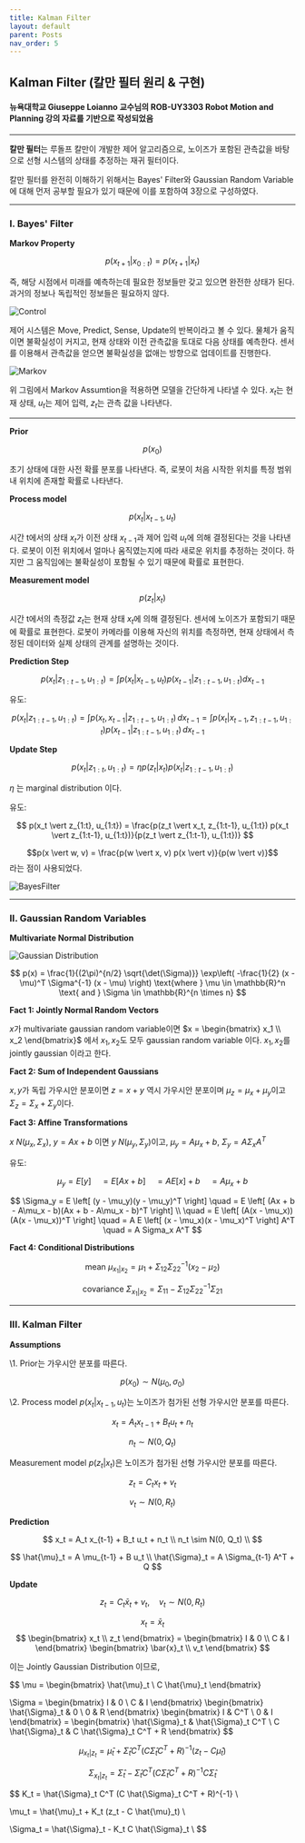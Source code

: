 ```yaml
---
title: Kalman Filter
layout: default
parent: Posts
nav_order: 5
---
```



## Kalman Filter (칼만 필터 원리 & 구현)

#### 뉴욕대학교 Giuseppe Loianno 교수님의 ROB-UY3303 Robot Motion and Planning 강의 자료를 기반으로 작성되었음  

---

**칼만 필터**는 루돌프 칼만이 개발한 제어 알고리즘으로, 노이즈가 포함된 관측값을 바탕으로 선형 시스템의 상태를 추정하는 재귀 필터이다.  

칼만 필터를 완전히 이해하기 위해서는 Bayes' Filter와 Gaussian Random Variable에 대해 먼저 공부할 필요가 있기 때문에 이를 포함하여 3장으로 구성하였다.  

---

### **I. Bayes' Filter**  
  
**Markov Property**  

$$
p(x_{t+1} \vert x_{0:t}) = p(x_{t+1} \vert x_t)  
$$

즉, 해당 시점에서 미래를 예측하는데 필요한 정보들만 갖고 있으면 완전한 상태가 된다. 과거의 정보나 독립적인 정보들은 필요하지 않다. 


![Control](../images/KalmanFilter/control.png)

제어 시스템은 Move, Predict, Sense, Update의 반복이라고 볼 수 있다. 물체가 움직이면 불확실성이 커지고, 현재 상태와 이전 관측값을 토대로 다음 상태를 예측한다. 센서를 이용해서 관측값을 얻으면 불확실성을 없애는 방향으로 업데이트를 진행한다.

![Markov](../images/KalmanFilter/markov.png)

위 그림에서 Markov Assumtion을 적용하면 모델을 간단하게 나타낼 수 있다. $x_t$는 현재 상태, $u_t$는 제어 입력, $z_t$는 관측 값을 나타낸다.  

---

**Prior**  

$$
p(x_0)  
$$  

초기 상태에 대한 사전 확률 분포를 나타낸다. 즉, 로봇이 처음 시작한 위치를 특정 범위 내 위치에 존재할 확률로 나타낸다. 

**Process model**  

$$
p(x_t \vert x_{t-1}, u_t)  
$$

시간 t에서의 상태 $x_t$가 이전 상태 $x_{t-1}$과 제어 입력 $u_t$에 의해 결정된다는 것을 나타낸다. 로봇이 이전 위치에서 얼마나 움직였는지에 따라 새로운 위치를 추정하는 것이다. 하지만 그 움직임에는 불확실성이 포함될 수 있기 때문에 확률로 표현한다. 

**Measurement model**  

$$
p(z_t \vert x_t)  
$$  

시간 t에서의 측정값 $z_t$는 현재 상태 $x_t$에 의해 결정된다. 센서에 노이즈가 포함되기 때문에 확률로 표현한다. 로봇이 카메라를 이용해 자신의 위치를 측정하면, 현재 상태에서 측정된 데이터와 실제 상태의 관계를 설명하는 것이다.  


**Prediction Step**   

$$
p(x_t \vert z_{1:t-1}, u_{1:t}) = \int p(x_t \vert x_{t-1}, u_t) p(x_{t-1} \vert z_{1:t-1}, u_{1:t}) dx_{t-1}  
$$  

유도:

$$
p(x_t \vert z_{1:t-1}, u_{1:t}) = \int p(x_t, x_{t-1} \vert z_{1:t-1}, u_{1:t}) \, dx_{t-1} 
= \int p(x_t \vert x_{t-1}, z_{1:t-1}, u_{1:t}) p(x_{t-1} \vert z_{1:t-1}, u_{1:t}) \, dx_{t-1}
$$

**Update Step**  

$$
p(x_t \vert z_{1:t}, u_{1:t}) = \eta p(z_t \vert x_t) p(x_t \vert z_{1:t-1}, u_{1:t})  
$$

$\eta$ 는 marginal distribution 이다.  

유도:

$$
p(x_t \vert z_{1:t}, u_{1:t}) = \frac{p(z_t \vert x_t, z_{1:t-1}, u_{1:t}) p(x_t \vert z_{1:t-1}, u_{1:t})}{p(z_t \vert z_{1:t-1}, u_{1:t})}  
$$

$$p(x \vert w, v) = \frac{p(w \vert x, v) p(x \vert v)}{p(w \vert v)}$$ 라는 점이 사용되었다. 

![BayesFilter](../images/KalmanFilter/BayesFilter.png)

---

### **II. Gaussian Random Variables**  

**Multivariate Normal Distribution**  

![Gaussian Distribution](../images/KalmanFilter/gaussian.png)

$$
p(x) = \frac{1}{(2\pi)^{n/2} \sqrt{\det(\Sigma)}} 
\exp\left( -\frac{1}{2} (x - \mu)^T \Sigma^{-1} (x - \mu) \right)
\text{where } \mu \in \mathbb{R}^n \text{ and } \Sigma \in \mathbb{R}^{n \times n}  
$$

**Fact 1: Jointly Normal Random Vectors**  

$x$가 multivariate gaussian random variable이면 $x = \begin{bmatrix} x_1 \\ x_2 \end{bmatrix}$ 에서 $x_1, x_2$도 모두 gaussian random variable 이다. $x_1, x_2$를 jointly gaussian 이라고 한다.  

**Fact 2: Sum of Independent Gaussians**  

$x, y$가 독립 가우시안 분포이면 $z=x+y$ 역시 가우시안 분포이며 $\mu_z = \mu_x+\mu_y$이고 $\Sigma_z=\Sigma_x+\Sigma_y$이다.  
  

**Fact 3: Affine Transformations**  

$x~N(\mu_x, \Sigma_x)$, $y=Ax+b$ 이면 $y~N(\mu_y, \Sigma_y)$이고, $\mu_y = A \mu_x + b$, $\Sigma_y = A \Sigma_x A^T$

유도:

$$
\mu_y = E[y] \quad = E[Ax + b] \quad = A E[x] + b \quad = A \mu_x + b
$$

$$
\Sigma_y = E \left[ (y - \mu_y)(y - \mu_y)^T \right] \quad = E \left[ (Ax + b - A\mu_x - b)(Ax + b - A\mu_x - b)^T \right] \\
\quad = E \left[ (A(x - \mu_x))(A(x - \mu_x))^T \right] \quad = A E \left[ (x - \mu_x)(x - \mu_x)^T \right] A^T \quad = A Sigma_x A^T
$$

**Fact 4: Conditional Distributions**  

$$
\text{mean } \mu_{x_1 \vert x_2} = \mu_1 + \Sigma_{12} \Sigma_{22}^{-1} (x_2 - \mu_2)  
$$

$$
\text{covariance } \Sigma_{x_1 \vert x_2} = \Sigma_{11} - \Sigma_{12} \Sigma_{22}^{-1} \Sigma_{21}  
$$ 

---

### **III. Kalman Filter**  

**Assumptions**  

\1. Prior는 가우시안 분포를 따른다.  

$$
p(x_0) \sim N(\mu _0, \sigma _0)
$$

\2. Process model $p(x_t \vert x_{t-1}, u_t)$는 노이즈가 첨가된 선형 가우시안 분포를 따른다.  

$$
x_t = A_t x_{t-1} + B_t u_t + n_t  
$$

$$
n_t \sim N(0, Q_t)  
$$

Measurement model $p(z_t \vert x_t)$은 노이즈가 첨가된 선형 가우시안 분포를 따른다.

$$
z_t = C_t x_t + v_t  
$$

$$
v_t \sim N(0, R_t)  
$$

**Prediction**  

$$
x_t = A_t x_{t-1} + B_t u_t + n_t \\
n_t \sim N(0, Q_t) \\
$$

$$
\hat{\mu}_t = A \mu_{t-1} + B u_t \\
\hat{\Sigma}_t = A \Sigma_{t-1} A^T + Q
$$

**Update**  

$$
z_t = C_t \bar{x}_t + v_t, \quad v_t \sim N(0, R_t)
$$

$$
x_t = \bar{x}_t
$$
$$
\begin{bmatrix} x_t \\ z_t \end{bmatrix}
= \begin{bmatrix} I & 0 \\ C & I \end{bmatrix} \begin{bmatrix} \bar{x}_t \\ v_t \end{bmatrix}
$$

이는 Jointly Gaussian Distribution 이므로,  

$$
\mu = \begin{bmatrix} \hat{\mu}_t \\ C \hat{\mu}_t \end{bmatrix}

\Sigma = \begin{bmatrix} I & 0 \\ C & I \end{bmatrix} \begin{bmatrix} \hat{\Sigma}_t & 0 \\ 0 & R \end{bmatrix} \begin{bmatrix} I & C^T \\ 0 & I \end{bmatrix}
= \begin{bmatrix} \hat{\Sigma}_t & \hat{\Sigma}_t C^T \\ C \hat{\Sigma}_t & C \hat{\Sigma}_t C^T + R \end{bmatrix}
$$

$$
\mu_{x_t \vert z_t} = \hat{\mu}_t + \hat{\Sigma}_t C^T (C \hat{\Sigma}_t C^T + R)^{-1} (z_t - C \hat{\mu}_t) 
$$

$$
\Sigma_{x_t \vert z_t} = \hat{\Sigma}_t - \hat{\Sigma}_t C^T (C \hat{\Sigma}_t C^T + R)^{-1} C \hat{\Sigma}_t
$$

$$
K_t = \hat{\Sigma}_t C^T (C \hat{\Sigma}_t C^T + R)^{-1} \\

\mu_t = \hat{\mu}_t + K_t (z_t - C \hat{\mu}_t) \\

\Sigma_t = \hat{\Sigma}_t - K_t C \hat{\Sigma}_t \\
$$


